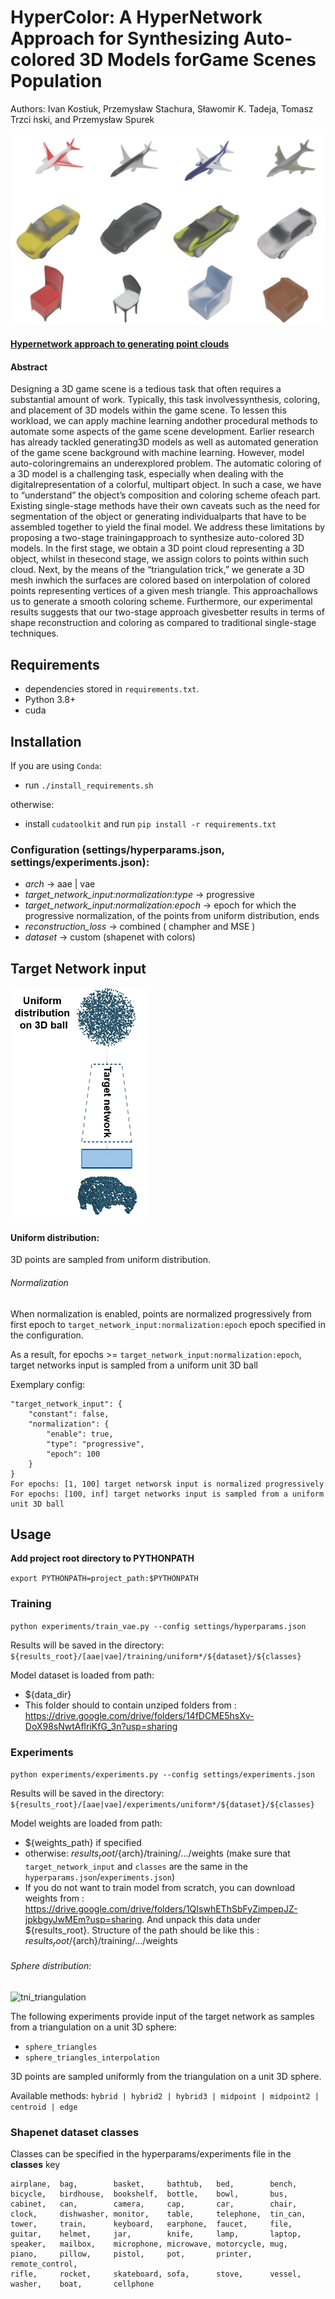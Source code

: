 # HyperColor: A HyperNetwork Approach for Synthesizing Auto-colored 3D Models forGame Scenes Population

Authors: Ivan Kostiuk, Przemysław Stachura, Sławomir K. Tadeja, Tomasz Trzci ́nski, and Przemysław Spurek

![Hyper Color](docs/hyper_color_with_meshes.PNG)

#### [Hypernetwork approach to generating point clouds](https://arxiv.org/pdf/2003.00802.pdf)

#### Abstract
 Designing a 3D game scene is a tedious task that often requires a substantial amount of work. Typically, this task involvessynthesis, coloring, and placement of 3D models within the game scene. To lessen this workload, we can apply machine learning andother procedural methods to automate some aspects of the game scene development. Earlier research has already tackled generating3D models as well as automated generation of the game scene background with machine learning. However, model auto-coloringremains an underexplored problem. The automatic coloring of a 3D model is a challenging task, especially when dealing with the digitalrepresentation of a colorful, multipart object. In such a case, we have to “understand” the object’s composition and coloring scheme ofeach part. Existing single-stage methods have their own caveats such as the need for segmentation of the object or generating individualparts that have to be assembled together to yield the final model. We address these limitations by proposing a two-stage trainingapproach to synthesize auto-colored 3D models. In the first stage, we obtain a 3D point cloud representing a 3D object, whilst in thesecond stage, we assign colors to points within such cloud. Next, by the means of the “triangulation trick,” we generate a 3D mesh inwhich the surfaces are colored based on interpolation of colored points representing vertices of a given mesh triangle. This approachallows us to generate a smooth coloring scheme. Furthermore, our experimental results suggests that our two-stage approach givesbetter results in terms of shape reconstruction and coloring as compared to traditional single-stage techniques.

## Requirements
- dependencies stored in `requirements.txt`.
- Python 3.8+
- cuda

## Installation
If you are using `Conda`:
- run `./install_requirements.sh` 

otherwise:
- install `cudatoolkit` and run `pip install -r requirements.txt`


### Configuration (settings/hyperparams.json, settings/experiments.json):
  - *arch* -> aae | vae
  - *target_network_input:normalization:type* -> progressive
  - *target_network_input:normalization:epoch* -> epoch for which the progressive normalization, of the points from uniform distribution, ends
  - *reconstruction_loss* -> combined ( champher and MSE )
  - *dataset* -> custom (shapenet with colors)


## Target Network input
![uniform_input](docs/tni_uniform.png)
#### Uniform distribution:
3D points are sampled from uniform distribution. 

###### Normalization
When normalization is enabled, points are normalized progressively 
from first epoch to `target_network_input:normalization:epoch` epoch specified in the configuration. 

As a result, for epochs >= `target_network_input:normalization:epoch`, target networks input is sampled from a uniform unit 3D ball 

Exemplary config:
```
"target_network_input": {
    "constant": false,
    "normalization": {
        "enable": true,
        "type": "progressive",
        "epoch": 100
    }
}
For epochs: [1, 100] target networsk input is normalized progressively
For epochs: [100, inf] target networks input is sampled from a uniform unit 3D ball
``` 


## Usage
**Add project root directory to PYTHONPATH**

```export PYTHONPATH=project_path:$PYTHONPATH```

### Training
`python experiments/train_vae.py --config settings/hyperparams.json`

Results will be saved in the directory: 
`${results_root}/[aae|vae]/training/uniform*/${dataset}/${classes}`

Model dataset is loaded from path:
  - ${data_dir}
  - This folder should to contain unziped folders from : https://drive.google.com/drive/folders/14fDCME5hsXv-DoX98sNwtAflriKfG_3n?usp=sharing


### Experiments
`python experiments/experiments.py --config settings/experiments.json`

Results will be saved in the directory: 
`${results_root}/[aae|vae]/experiments/uniform*/${dataset}/${classes}`

Model weights are loaded from path:
  - ${weights_path} if specified
  - otherwise: ${results_root}/${arch}/training/.../weights (make sure that `target_network_input` and `classes` are the
   same in the `hyperparams.json`/`experiments.json`)
  - If you do not want to train model from scratch, you can download weights from : https://drive.google.com/drive/folders/1QIswhEThSbFyZimpepJZ-jpkbgyJwMEm?usp=sharing.
    And unpack this data under ${results_root}. 
    Structure of the path should be like this : ${results_root}/${arch}/training/.../weights
   
###### Sphere distribution:
![tni_triangulation](docs/tni_triangulation.png)

The following experiments provide input of the target network as samples from a triangulation on a unit 3D sphere: 
- `sphere_triangles` 
- `sphere_triangles_interpolation` 

3D points are sampled uniformly from the triangulation on a unit 3D sphere.

Available methods: `hybrid | hybrid2 | hybrid3 | midpoint | midpoint2 | centroid | edge`

  
### Shapenet dataset classes
Classes can be specified in the hyperparams/experiments file in the **classes** key
```
airplane,  bag,        basket,     bathtub,   bed,        bench, 
bicycle,   birdhouse,  bookshelf,  bottle,    bowl,       bus,      
cabinet,   can,        camera,     cap,       car,        chair,    
clock,     dishwasher, monitor,    table,     telephone,  tin_can,  
tower,     train,      keyboard,   earphone,  faucet,     file,     
guitar,    helmet,     jar,        knife,     lamp,       laptop,   
speaker,   mailbox,    microphone, microwave, motorcycle, mug,      
piano,     pillow,     pistol,     pot,       printer,    remote_control,      
rifle,     rocket,     skateboard, sofa,      stove,      vessel,   
washer,    boat,       cellphone
```
